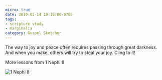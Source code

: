 ```yaml
---
micro: true
date: 2019-02-14 10:19:00-0700
tags:
- scripture study
- marginalia
category: Gospel Sketcher
---
```


The way to joy and peace often requires passing through great darkness. And when you make, others will try to steal your joy. Cling to it!

More lessons from 1 Nephi 8

<img src="https://media.bennorris.org/images/gospelsketcher/uploads/2019/1c9f741b44.jpg" alt="1 Nephi 8" />